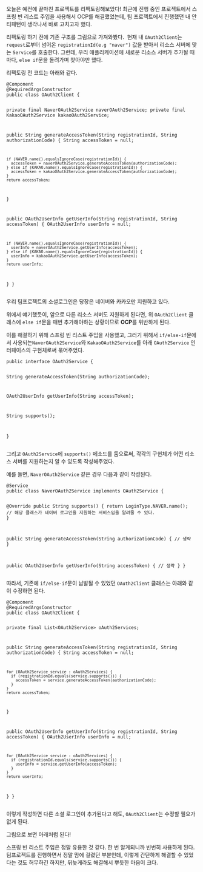 <p>오늘은 예전에 끝마친 프로젝트를 리팩토링해보았다!
최근에 진행 중인 프로젝트에서 스프링 빈 리스트 주입을 사용해서 OCP를 해결했었는데, 팀 프로젝트에서 진행했던 내 안티패턴이 생각나서 바로 고치고자 했다.</p>
<p>리팩토링 하기 전에 기존 구조를 그림으로 가져와봤다.
<img alt="" src="https://velog.velcdn.com/images/cchoijjinyoung/post/e7d330d0-437e-4496-b2f8-c6ee81aef63e/image.png" />
현재 내 <code>OAuth2Client</code>는 <code>request</code>로부터 넘어온 <code>registrationId(e.g &quot;naver&quot;)</code> 값을 받아서 리소스 서버에 맞는 <code>Service</code>를 호출한다.
그런데, 우리 애플리케이션에 새로운 리소스 서버가 추가될 때마다, <code>else if</code>문을 돌려가며 찾아야만 했다.</p>
<p>리팩토링 전 코드는 아래와 같다.</p>
<pre><code class="language-java">@Component
@RequiredArgsConstructor
public class OAuth2Client {

  private final NaverOAuth2Service naverOAuth2Service;
  private final KakaoOAuth2Service kakaoOAuth2Service;

  public String generateAccessToken(String registrationId, String authorizationCode) {
    String accessToken = null;

    if (NAVER.name().equalsIgnoreCase(registrationId)) {
      accessToken = naverOAuth2Service.generateAccessToken(authorizationCode);
    } else if (KAKAO.name().equalsIgnoreCase(registrationId)) {
      accessToken = kakaoOAuth2Service.generateAccessToken(authorizationCode);
    }
    return accessToken;
  }

  public OAuth2UserInfo getUserInfo(String registrationId, String accessToken) {
    OAuth2UserInfo userInfo = null;

    if (NAVER.name().equalsIgnoreCase(registrationId)) {
      userInfo = naverOAuth2Service.getUserInfo(accessToken);
    } else if (KAKAO.name().equalsIgnoreCase(registrationId)) {
      userInfo = kakaoOAuth2Service.getUserInfo(accessToken);
    }
    return userInfo;
  }
}</code></pre>
<p>우리 팀프로젝트의 소셜로그인은 당장은 네이버와 카카오만 지원하고 있다.</p>
<p>위에서 얘기했듯이, 앞으로 다른 리소스 서버도 지원하게 된다면, 위 <code>OAuth2Client</code> 클래스에 <code>else if</code>문을 매번 추가해야하는 상황이므로 <strong>OCP</strong>를 위반하게 된다.</p>
<p>이를 해결하기 위해 스프링 빈 리스트 주입을 사용했고, 그러기 위해서 <code>if/else-if</code>문에서 사용되는<code>NaverOAuth2Service</code>와 <code>KakaoOAuth2Service</code>를 아래 <code>OAuth2Service</code> 인터페이스의 구현체로써 묶어주었다.</p>
<pre><code class="language-java">public interface OAuth2Service {

  String generateAccessToken(String authorizationCode);

  OAuth2UserInfo getUserInfo(String accessToken);

  String supports();

}</code></pre>
<p>그리고 <code>OAuth2Service</code>에 <code>supports()</code> 메소드를 둠으로써, 각각의 구현체가 어떤 리소스 서버를 지원하는지 알 수 있도록 작성해주었다.</p>
<p>예를 들면, <code>NaverOAuth2Service</code> 같은 경우 다음과 같이 작성된다.</p>
<pre><code class="language-java">@Service
public class NaverOAuth2Service implements OAuth2Service {

  @Override
  public String supports() {
    return LoginType.NAVER.name(); // 해당 클래스가 네이버 로그인을 지원하는 서비스임을 알려줄 수 있다.
  }

  public String generateAccessToken(String authorizationCode) {
    // 생략
  }

  public OAuth2UserInfo getUserInfo(String accessToken) {
    // 생략
  }
}
</code></pre>
<p>따라서, 기존에 <code>if/else-if</code>문이 남발될 수 있었던 <code>OAuth2Client</code> 클래스는 아래와 같이 수정하면 된다.</p>
<pre><code class="language-java">@Component
@RequiredArgsConstructor
public class OAuth2Client {

  private final List&lt;OAuth2Service&gt; oAuth2Services;

  public String generateAccessToken(String registrationId, String authorizationCode) {
    String accessToken = null;

    for (OAuth2Service service : oAuth2Services) {
      if (registrationId.equals(service.supports())) {
        accessToken = service.generateAccessToken(authorizationCode);
      }
    }
    return accessToken;
  }

  public OAuth2UserInfo getUserInfo(String registrationId, String accessToken) {
    OAuth2UserInfo userInfo = null;

    for (OAuth2Service service : oAuth2Services) {
      if (registrationId.equals(service.supports())) {
        userInfo = service.getUserInfo(accessToken);
      }
    }
    return userInfo;
  }
}</code></pre>
<p>이렇게 작성하면 다른 소셜 로그인이 추가된다고 해도, <code>OAuth2Client</code>는 수정할 필요가 없게 된다.</p>
<p>그림으로 보면 아래처럼 된다!<img alt="" src="https://velog.velcdn.com/images/cchoijjinyoung/post/e5279baf-a71b-4902-a311-ca6afbf090bd/image.png" /></p>
<p>스프링 빈 리스트 주입은 정말 유용한 것 같다. 한 번 알게되니까 빈번히 사용하게 된다.
팀프로젝트를 진행하면서 정말 맘에 걸렸던 부분인데, 이렇게 간단하게 해결할 수 있었다는 것도 허무하긴 하지만, 뒤늦게라도 해결해서 뿌듯한 마음이 크다.</p>